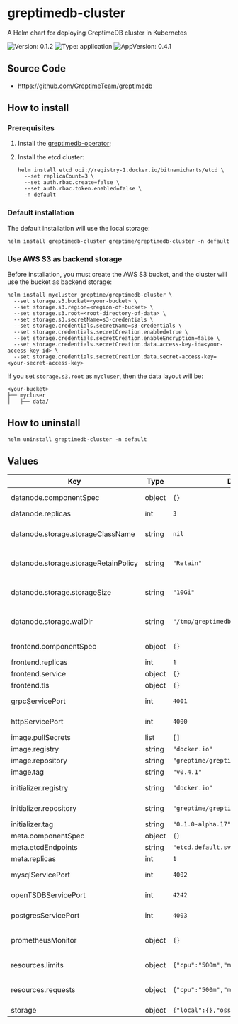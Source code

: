 # greptimedb-cluster

A Helm chart for deploying GreptimeDB cluster in Kubernetes

![Version: 0.1.2](https://img.shields.io/badge/Version-0.1.2-informational?style=flat-square) ![Type: application](https://img.shields.io/badge/Type-application-informational?style=flat-square) ![AppVersion: 0.4.1](https://img.shields.io/badge/AppVersion-0.4.1-informational?style=flat-square)

## Source Code

- https://github.com/GreptimeTeam/greptimedb

## How to install

### Prerequisites

1. Install the [greptimedb-operator](../greptimedb-operator/README.md);

2. Install the etcd cluster:

   ```console
   helm install etcd oci://registry-1.docker.io/bitnamicharts/etcd \
     --set replicaCount=3 \
     --set auth.rbac.create=false \
     --set auth.rbac.token.enabled=false \
     -n default
   ```

### Default installation

The default installation will use the local storage:

```console
helm install greptimedb-cluster greptime/greptimedb-cluster -n default
```

### Use AWS S3 as backend storage

Before installation, you must create the AWS S3 bucket, and the cluster will use the bucket as backend storage:

```console
helm install mycluster greptime/greptimedb-cluster \
  --set storage.s3.bucket=<your-bucket> \
  --set storage.s3.region=<region-of-bucket> \
  --set storage.s3.root=<root-directory-of-data> \
  --set storage.s3.secretName=s3-credentials \
  --set storage.credentials.secretName=s3-credentials \
  --set storage.credentials.secretCreation.enabled=true \
  --set storage.credentials.secretCreation.enableEncryption=false \
  --set storage.credentials.secretCreation.data.access-key-id=<your-access-key-id> \
  --set storage.credentials.secretCreation.data.secret-access-key=<your-secret-access-key>
```

If you set `storage.s3.root` as `mycluser`, then the data layout will be:

```
<your-bucket>
├── mycluser
│   ├── data/
```

## How to uninstall

```console
helm uninstall greptimedb-cluster -n default
```

## Values

| Key | Type | Default | Description |
|-----|------|---------|-------------|
| datanode.componentSpec | object | `{}` | Datanode componentSpec |
| datanode.replicas | int | `3` | Datanode replicas |
| datanode.storage.storageClassName | string | `nil` | Storage class for datanode persistent volume |
| datanode.storage.storageRetainPolicy | string | `"Retain"` | Storage retain policy for datanode persistent volume |
| datanode.storage.storageSize | string | `"10Gi"` | Storage size for datanode persistent volume |
| datanode.storage.walDir | string | `"/tmp/greptimedb/wal"` | The wal directory of the storage, default is "/tmp/greptimedb/wal" |
| frontend.componentSpec | object | `{}` | Frontend componentSpec |
| frontend.replicas | int | `1` | Frontend replicas |
| frontend.service | object | `{}` | Frontend service |
| frontend.tls | object | `{}` | Frontend tls configure |
| grpcServicePort | int | `4001` | GreptimeDB grpc service port |
| httpServicePort | int | `4000` | GreptimeDB http service port |
| image.pullSecrets | list | `[]` | The image pull secrets |
| image.registry | string | `"docker.io"` | The image registry |
| image.repository | string | `"greptime/greptimedb"` | The image repository |
| image.tag | string | `"v0.4.1"` | The image tag |
| initializer.registry | string | `"docker.io"` | Initializer image registry |
| initializer.repository | string | `"greptime/greptimedb-initializer"` | Initializer image repository |
| initializer.tag | string | `"0.1.0-alpha.17"` | Initializer image tag |
| meta.componentSpec | object | `{}` | Meta componentSpec |
| meta.etcdEndpoints | string | `"etcd.default.svc.cluster.local:2379"` | Meta etcd endpoints |
| meta.replicas | int | `1` | Meta replicas |
| mysqlServicePort | int | `4002` | GreptimeDB mysql service port |
| openTSDBServicePort | int | `4242` | GreptimeDB opentsdb service port |
| postgresServicePort | int | `4003` | GreptimeDB postgres service port |
| prometheusMonitor | object | `{}` | Configure to prometheus podmonitor |
| resources.limits | object | `{"cpu":"500m","memory":"512Mi"}` | The resources limits for the container |
| resources.requests | object | `{"cpu":"500m","memory":"512Mi"}` | The requested resources for the container |
| storage | object | `{"local":{},"oss":{},"s3":{}}` | Configure to storage |
